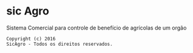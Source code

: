 # sic Agro
Sistema Comercial para controle de benefício de agrícolas de um orgão 

```
Copyright (c) 2016 
SicAgro - Todos os direitos reservados.
```
